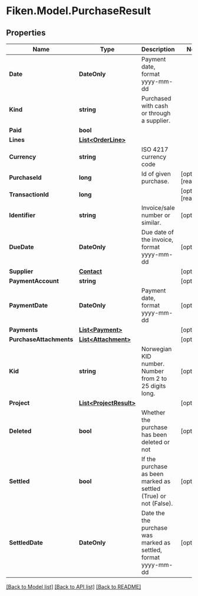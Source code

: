 # Fiken.Model.PurchaseResult

## Properties

Name | Type | Description | Notes
------------ | ------------- | ------------- | -------------
**Date** | **DateOnly** | Payment date, format yyyy-mm-dd | 
**Kind** | **string** | Purchased with cash or through a supplier. | 
**Paid** | **bool** |  | 
**Lines** | [**List&lt;OrderLine&gt;**](OrderLine.md) |  | 
**Currency** | **string** | ISO 4217 currency code | 
**PurchaseId** | **long** | Id of given purchase. | [optional] [readonly] 
**TransactionId** | **long** |  | [optional] [readonly] 
**Identifier** | **string** | Invoice/sale number or similar. | [optional] 
**DueDate** | **DateOnly** | Due date of the invoice, format yyyy-mm-dd | [optional] 
**Supplier** | [**Contact**](Contact.md) |  | [optional] 
**PaymentAccount** | **string** |  | [optional] 
**PaymentDate** | **DateOnly** | Payment date, format yyyy-mm-dd | [optional] 
**Payments** | [**List&lt;Payment&gt;**](Payment.md) |  | [optional] 
**PurchaseAttachments** | [**List&lt;Attachment&gt;**](Attachment.md) |  | [optional] 
**Kid** | **string** | Norwegian KID number. Number from 2 to 25 digits long. | [optional] 
**Project** | [**List&lt;ProjectResult&gt;**](ProjectResult.md) |  | [optional] 
**Deleted** | **bool** | Whether the purchase has been deleted or not | [optional] 
**Settled** | **bool** | If the purchase as been marked as settled (True) or not (False). | [optional] 
**SettledDate** | **DateOnly** | Date the the purchase was marked as settled, format yyyy-mm-dd | [optional] 

[[Back to Model list]](../../README.md#documentation-for-models) [[Back to API list]](../../README.md#documentation-for-api-endpoints) [[Back to README]](../../README.md)

